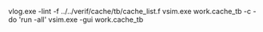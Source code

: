 vlog.exe -lint -f ../../verif/cache/tb/cache_list.f
vsim.exe work.cache_tb -c -do 'run -all'
vsim.exe -gui work.cache_tb 

